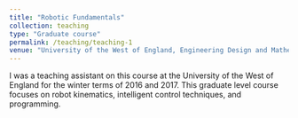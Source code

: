 ```yaml
---
title: "Robotic Fundamentals"
collection: teaching
type: "Graduate course"
permalink: /teaching/teaching-1
venue: "University of the West of England, Engineering Design and Mathematics"
---
```


I was a teaching assistant on this course at the University of the West of England for the winter terms of 2016 and 2017. This graduate level course focuses on robot kinematics, intelligent control techniques, and programming.
